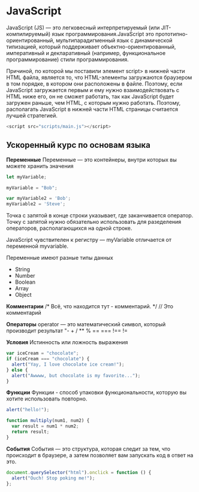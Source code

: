# JavaScript

JavaScript (JS) — это легковесный интерпретируемый (или JIT-компилируемый) язык программирования.JavaScript это прототипно-ориентированный, мультипарадигменный язык с динамической типизацией, который поддерживает объектно-ориентированный, императивный и декларативный (например, функциональное программирование) стили программирования. 

Причиной, по которой мы поставили элемент script> в нижней части HTML файла, является то, что HTML-элементы загружаются браузером в том порядке, в котором они расположены в файле. Поэтому, если JavaScript загружается первым и ему нужно взаимодействовать с HTML ниже его, он не сможет работать, так как JavaScript будет загружен раньше, чем HTML, с которым нужно работать. Поэтому, располагать JavaScript в нижней части HTML страницы считается лучшей стратегией.
```js
<script src="scripts/main.js"></script>
```

## Ускоренный курс по основам языка


**Переменные**
Переменные — это контейнеры, внутри которых вы можете хранить значения
```js
let myVariable;

myVariable = "Bob";

var myVariable2 = 'Bob';
myVariable2 = 'Steve';
```

Точка с запятой в конце строки указывает, где заканчивается оператор. Точку с запятой нужно обязательно использовать для разеделения операторов, располагающихся на одной строке. 

JavaScript чувствителен к регистру — myVariable отличается от переменной myvariable.

Переменные имеют разные типы данных
- String 
- Number
- Boolean
- Array
- Object

**Комментарии**
/*
Всё, что находится тут - комментарий.
*/
// Это комментарий

**Операторы**
operator — это математический символ, который производит результат
"- + / ** % == === !== != 

**Условия**
Истинность или ложность выражения 
```js
var iceCream = "chocolate";
if (iceCream === "chocolate") {
  alert("Yay, I love chocolate ice cream!");
} else {
  alert("Awwww, but chocolate is my favorite...");
}
```

**Функции**
Функции - способ упаковки функциональности, которую вы хотите использовать повторно.
```js
alert("hello!");

function multiply(num1, num2) {
  var result = num1 * num2;
  return result;
}
```

**События**
События — это структура, которая следит за тем, что происходит в браузере, а затем позволяет вам запускать код в ответ на это. 
```js
document.querySelector("html").onclick = function () {
  alert("Ouch! Stop poking me!");
};
```








